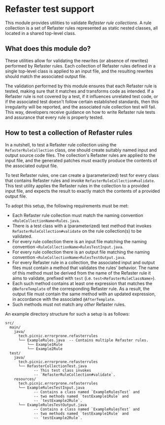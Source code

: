 # Refaster test support

This module provides utilities to validate _Refaster rule collections_. A
rule collection is a set of Refaster rules represented as static nested
classes, all located in a shared top-level class.

## What does this module do?

These utilities allow for validating the rewrites (or absence of rewrites)
performed by Refaster rules. Each collection of Refaster rules defined in a
single top-level class is applied to an input file, and the resulting rewrites
should match the associated output file.

The validation performed by this module ensures that each Refaster rule is
tested, making sure that it matches and transforms code as intended. If a
Refaster rule is not covered by a test, if it influences unrelated test code,
or if the associated test doesn't follow certain established standards,
then this irregularity will be reported, and the associated rule collection
test will fail. This way, developers receive guidance on how to write Refaster
rule tests and assurance that every rule is properly tested.

## How to test a collection of Refaster rules

In a nutshell, to test a Refaster rule collection using the
`RefasterRuleCollection` class, one should create suitably named input and
output source code files. The collection's Refaster rules are applied to the
input file, and the generated patches must exactly produce the contents of
the associated output file.

To test Refaster rules, one can create a (parameterized) test for every class
that contains Refaster rules and invoke
`RefasterRuleCollection#validate`. This test utility applies the Refaster
rules in the collection to a provided input file, and expects the result to
exactly match the contents of a provided output file.

To adopt this setup, the following requirements must be met:

- Each Refaster rule collection must match the naming convention
  `<RuleCollectionName>Rules.java`.
- There is a test class with a (parameterized) test method that invokes
  `RefasterRuleCollection#validate` on the rule collection(s) to be
  validated.
- For every rule collection there is an input file matching the naming
  convention `<RuleCollectionName>RulesTestInput.java`.
- For every rule collection there is an output file matching the naming
  convention `<RuleCollectionName>RulesTestOutput.java`.
- For every Refaster rule in a collection, the associated input and output
  files must contain a method that validates the rules' behavior. The name of
  this method must be derived from the name of the Refaster rule it aims to
  validate, prefixed with `test` (i.e. `test<RefasterRuleClassName>`).
- Each such method contains at least one expression that matches the
  `@BeforeTemplate` of the corresponding Refaster rule. As a result, the output
  file must contain the same method with an updated expression, in accordance
  with the associated `@AfterTemplate`.
- Such methods must not match any _other_ Refaster rules.

An example directory structure for such a setup is as follows:
```
src/
  main/
    java/
      tech.picnic.errorprone.refasterrules
      └── ExampleRules.java  -- Contains multiple Refaster rules.
          └── Example1Rule
          └── Example2Rule
  test/
    java/
      tech.picnic.errorprone.refasterrules
      └── RefasterCollectionTest.java
             -- This test class invokes
             -- `RefasterRuleCollection#validate`.
    resources/
      tech.picnic.errorprone.refasterrules
      └── ExampleRulesTestInput.java
             -- Contains a class named `ExampleRulesTest` and
             -- two methods named `testExample1Rule` and
             -- `testExample2Rule`.
      └── ExampleRulesTestOutput.java
             -- Contains a class named `ExampleRulesTest` and
             -- two methods named `testExample1Rule` and
             -- `testExample2Rule`.
```
